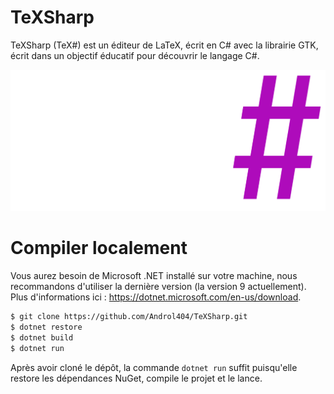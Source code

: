 # TeXSharp

TeXSharp (TeX#) est un éditeur de LaTeX, écrit en C# avec la librairie GTK, écrit dans un objectif éducatif pour découvrir le langage C#.

![Logo de TeXSharp](https://raw.githubusercontent.com/Androl404/TeXSharp/refs/heads/main/assets/logo/logo_dark_fg.png)

# Compiler localement

Vous aurez besoin de Microsoft .NET installé sur votre machine, nous recommandons d'utiliser la dernière version (la version 9 actuellement). Plus d'informations ici : https://dotnet.microsoft.com/en-us/download.

```sh
$ git clone https://github.com/Androl404/TeXSharp.git
$ dotnet restore
$ dotnet build
$ dotnet run
```

Après avoir cloné le dépôt, la commande `dotnet run` suffit puisqu'elle restore les dépendances NuGet, compile le projet et le lance.
